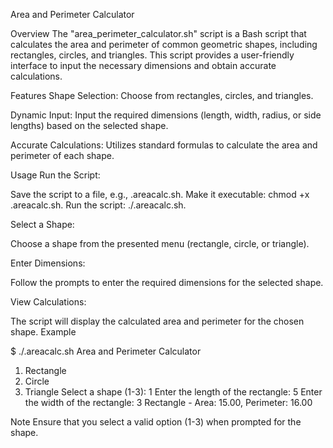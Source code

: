 Area and Perimeter Calculator

Overview
The "area_perimeter_calculator.sh" script is a Bash script that calculates the area and perimeter of common geometric shapes, including rectangles, circles, and triangles. This script provides a user-friendly interface to input the necessary dimensions and obtain accurate calculations.

Features
Shape Selection: Choose from rectangles, circles, and triangles.

Dynamic Input: Input the required dimensions (length, width, radius, or side lengths) based on the selected shape.

Accurate Calculations: Utilizes standard formulas to calculate the area and perimeter of each shape.

Usage
Run the Script:

Save the script to a file, e.g., .areacalc.sh.
Make it executable: chmod +x .areacalc.sh.
Run the script: ./.areacalc.sh.

Select a Shape:

Choose a shape from the presented menu (rectangle, circle, or triangle).

Enter Dimensions:

Follow the prompts to enter the required dimensions for the selected shape.

View Calculations:

The script will display the calculated area and perimeter for the chosen shape.
Example

$ ./.areacalc.sh
Area and Perimeter Calculator
1. Rectangle
2. Circle
3. Triangle
Select a shape (1-3): 1
Enter the length of the rectangle: 5
Enter the width of the rectangle: 3
Rectangle - Area: 15.00, Perimeter: 16.00

Note
Ensure that you select a valid option (1-3) when prompted for the shape.
